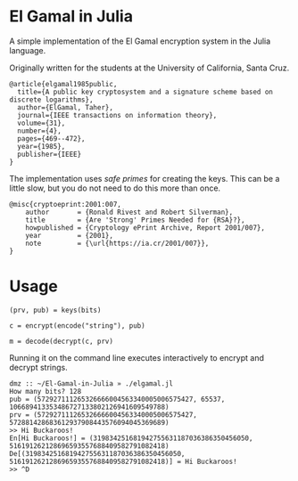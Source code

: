 # El Gamal in Julia
A simple implementation of the El Gamal encryption system in the Julia language.

Originally written for the students at the University of California, Santa Cruz.

```
@article{elgamal1985public,
  title={A public key cryptosystem and a signature scheme based on discrete logarithms},
  author={ElGamal, Taher},
  journal={IEEE transactions on information theory},
  volume={31},
  number={4},
  pages={469--472},
  year={1985},
  publisher={IEEE}
}
```

The implementation uses *safe primes* for creating the keys. This can be a little
slow, but you do not need to do this more than once.

```
@misc{cryptoeprint:2001:007,
    author       = {Ronald Rivest and Robert Silverman},
    title        = {Are 'Strong' Primes Needed for {RSA}?},
    howpublished = {Cryptology ePrint Archive, Report 2001/007},
    year         = {2001},
    note         = {\url{https://ia.cr/2001/007}},
}

```
# Usage

```
(prv, pub) = keys(bits)

c = encrypt(encode("string"), pub)

m = decode(decrypt(c, prv)
```

Running it on the command line executes interactively to encrypt and decrypt strings.

```
dmz :: ~/El-Gamal-in-Julia » ./elgamal.jl
How many bits? 128
pub = (572927111265326666004563340005006575427, 65537, 106689413353486727133802126941609549788)
prv = (572927111265326666004563340005006575427, 572881428683612937908443576094045369689)
>> Hi Buckaroos!
En[Hi Buckaroos!] = (319834251681942755631187036386350456050, 516191262128696593557688409582791082418)
De[(319834251681942755631187036386350456050, 516191262128696593557688409582791082418)] = Hi Buckaroos!
>> ^D
```
